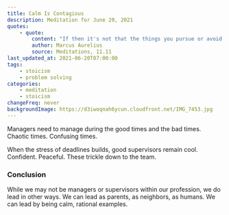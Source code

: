 ```yaml
---
title: Calm Is Contagious
description: Meditation for June 20, 2021
quotes:
    - quote:
        content: "If then it's not that the things you pursue or avoid are coming at you, but rather that you in a sense are seeking them out, at least try to keep your judgment of them steady, and they too will remain calm and you won't be seen chasing after or fleeing from them."
        author: Marcus Aurelius
        source: Meditations, 11.11
last_updated_at: 2021-06-20T07:00:00
tags:
    - stoicism
    - problem solving
categories:
    - meditation
    - stoicism
changeFreq: never
backgroundImage: https://d3iwoqnah6ycun.cloudfront.net/IMG_7453.jpg
---
```


Managers need to manage during the good times and the bad times. Chaotic times. Confusing times.

When the stress of deadlines builds, good supervisors remain cool. Confident. Peaceful. These trickle down to the team.

### Conclusion

While we may not be managers or supervisors within our profession, we do lead in other ways. We can lead as parents, as 
neighbors, as humans. We can lead by being calm, rational examples.
